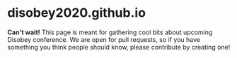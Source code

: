 # disobey2020.github.io

**Can't wait!** This page is meant for gathering cool bits about upcoming Disobey conference. We are open for pull requests, so if you have something you think people should know, please contribute by creating one!
